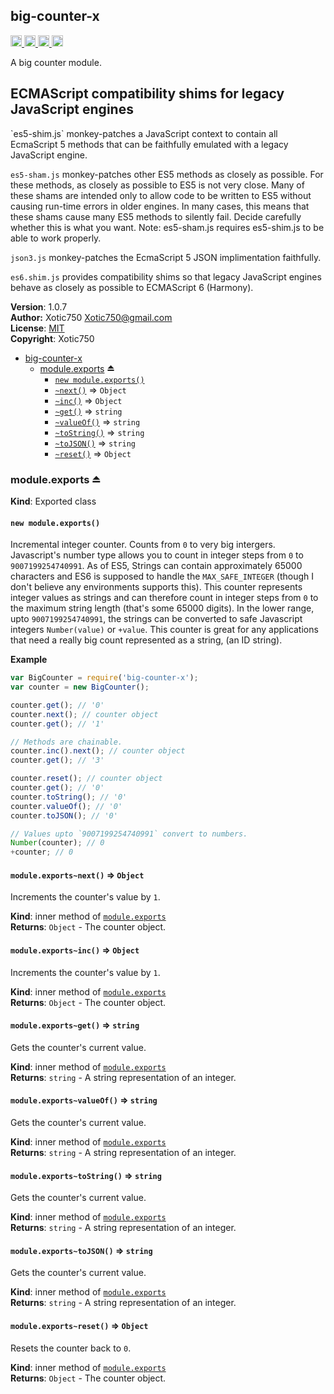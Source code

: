 <a name="module_big-counter-x"></a>
## big-counter-x
<a href="https://travis-ci.org/Xotic750/big-counter-x"
title="Travis status">
<img src="https://travis-ci.org/Xotic750/big-counter-x.svg?branch=master"
alt="Travis status" height="18">
</a>
<a href="https://david-dm.org/Xotic750/big-counter-x"
title="Dependency status">
<img src="https://david-dm.org/Xotic750/big-counter-x.svg"
alt="Dependency status" height="18"/>
</a>
<a href="https://david-dm.org/Xotic750/big-counter-x#info=devDependencies"
title="devDependency status">
<img src="https://david-dm.org/Xotic750/big-counter-x/dev-status.svg"
alt="devDependency status" height="18"/>
</a>
<a href="https://badge.fury.io/js/big-counter-x" title="npm version">
<img src="https://badge.fury.io/js/big-counter-x.svg"
alt="npm version" height="18">
</a>

A big counter module.

<h2>ECMAScript compatibility shims for legacy JavaScript engines</h2>
`es5-shim.js` monkey-patches a JavaScript context to contain all EcmaScript 5
methods that can be faithfully emulated with a legacy JavaScript engine.

`es5-sham.js` monkey-patches other ES5 methods as closely as possible.
For these methods, as closely as possible to ES5 is not very close.
Many of these shams are intended only to allow code to be written to ES5
without causing run-time errors in older engines. In many cases,
this means that these shams cause many ES5 methods to silently fail.
Decide carefully whether this is what you want. Note: es5-sham.js requires
es5-shim.js to be able to work properly.

`json3.js` monkey-patches the EcmaScript 5 JSON implimentation faithfully.

`es6.shim.js` provides compatibility shims so that legacy JavaScript engines
behave as closely as possible to ECMAScript 6 (Harmony).

**Version**: 1.0.7  
**Author:** Xotic750 <Xotic750@gmail.com>  
**License**: [MIT](&lt;https://opensource.org/licenses/MIT&gt;)  
**Copyright**: Xotic750  

* [big-counter-x](#module_big-counter-x)
    * [module.exports](#exp_module_big-counter-x--module.exports) ⏏
        * [`new module.exports()`](#new_module_big-counter-x--module.exports_new)
        * [`~next()`](#module_big-counter-x--module.exports..next) ⇒ <code>Object</code>
        * [`~inc()`](#module_big-counter-x--module.exports..inc) ⇒ <code>Object</code>
        * [`~get()`](#module_big-counter-x--module.exports..get) ⇒ <code>string</code>
        * [`~valueOf()`](#module_big-counter-x--module.exports..valueOf) ⇒ <code>string</code>
        * [`~toString()`](#module_big-counter-x--module.exports..toString) ⇒ <code>string</code>
        * [`~toJSON()`](#module_big-counter-x--module.exports..toJSON) ⇒ <code>string</code>
        * [`~reset()`](#module_big-counter-x--module.exports..reset) ⇒ <code>Object</code>

<a name="exp_module_big-counter-x--module.exports"></a>
### module.exports ⏏
**Kind**: Exported class  
<a name="new_module_big-counter-x--module.exports_new"></a>
#### `new module.exports()`
Incremental integer counter. Counts from `0` to very big intergers.
Javascript's number type allows you to count in integer steps
from `0` to `9007199254740991`. As of ES5, Strings can contain
approximately 65000 characters and ES6 is supposed to handle
the `MAX_SAFE_INTEGER` (though I don't believe any environments supports
this). This counter represents integer values as strings and can therefore
count in integer steps from `0` to the maximum string length (that's some
65000 digits). In the lower range, upto `9007199254740991`, the strings can
be converted to safe Javascript integers `Number(value)` or `+value`. This
counter is great for any applications that need a really big count
represented as a string, (an ID string).

**Example**  
```js
var BigCounter = require('big-counter-x');
var counter = new BigCounter();

counter.get(); // '0'
counter.next(); // counter object
counter.get(); // '1'

// Methods are chainable.
counter.inc().next(); // counter object
counter.get(); // '3'

counter.reset(); // counter object
counter.get(); // '0'
counter.toString(); // '0'
counter.valueOf(); // '0'
counter.toJSON(); // '0'

// Values upto `9007199254740991` convert to numbers.
Number(counter); // 0
+counter; // 0
```
<a name="module_big-counter-x--module.exports..next"></a>
#### `module.exports~next()` ⇒ <code>Object</code>
Increments the counter's value by `1`.

**Kind**: inner method of <code>[module.exports](#exp_module_big-counter-x--module.exports)</code>  
**Returns**: <code>Object</code> - The counter object.  
<a name="module_big-counter-x--module.exports..inc"></a>
#### `module.exports~inc()` ⇒ <code>Object</code>
Increments the counter's value by `1`.

**Kind**: inner method of <code>[module.exports](#exp_module_big-counter-x--module.exports)</code>  
**Returns**: <code>Object</code> - The counter object.  
<a name="module_big-counter-x--module.exports..get"></a>
#### `module.exports~get()` ⇒ <code>string</code>
Gets the counter's current value.

**Kind**: inner method of <code>[module.exports](#exp_module_big-counter-x--module.exports)</code>  
**Returns**: <code>string</code> - A string representation of an integer.  
<a name="module_big-counter-x--module.exports..valueOf"></a>
#### `module.exports~valueOf()` ⇒ <code>string</code>
Gets the counter's current value.

**Kind**: inner method of <code>[module.exports](#exp_module_big-counter-x--module.exports)</code>  
**Returns**: <code>string</code> - A string representation of an integer.  
<a name="module_big-counter-x--module.exports..toString"></a>
#### `module.exports~toString()` ⇒ <code>string</code>
Gets the counter's current value.

**Kind**: inner method of <code>[module.exports](#exp_module_big-counter-x--module.exports)</code>  
**Returns**: <code>string</code> - A string representation of an integer.  
<a name="module_big-counter-x--module.exports..toJSON"></a>
#### `module.exports~toJSON()` ⇒ <code>string</code>
Gets the counter's current value.

**Kind**: inner method of <code>[module.exports](#exp_module_big-counter-x--module.exports)</code>  
**Returns**: <code>string</code> - A string representation of an integer.  
<a name="module_big-counter-x--module.exports..reset"></a>
#### `module.exports~reset()` ⇒ <code>Object</code>
Resets the counter back to `0`.

**Kind**: inner method of <code>[module.exports](#exp_module_big-counter-x--module.exports)</code>  
**Returns**: <code>Object</code> - The counter object.  
